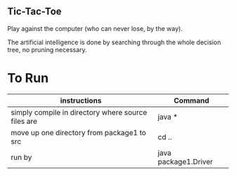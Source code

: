 ## Tic-Tac-Toe

Play against the computer (who can never lose, by the way).

The artificial intelligence is done by searching through the whole decision tree, no pruning necessary.

# To Run
|instructions	|Command|
|---------------|-------|
|simply compile in directory where source files are|java *
|move up one directory from package1 to src|cd ..
|run by|java package1.Driver